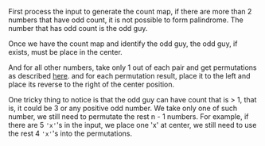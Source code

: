First process the input to generate the count map, if there are more than 2 numbers that have odd count,
it is not possible to form palindrome. The number that has odd count is the odd guy.
 
Once we have the count map and identify the odd guy, the odd guy, if exists, must be place in the center.

And for all other numbers, take only 1 out of each pair and get permutations as described [here](https://github.com/anglee/howdy-web/blob/solved/LeetOJ2017/047-PermutationsII.notes.md).
and for each permutation result, place it to the left and place its reverse to the right of the center position.

One tricky thing to notice is that the odd guy can have count that is > 1, that is, it could be 3 or any positive odd number.
We take only one of such number, we still need to permutate the rest n - 1 numbers. For example,
if there are 5 `'x'`'s in the input, we place one 'x' at center, we still need to use the rest 4 `'x'`'s into the permutations.
